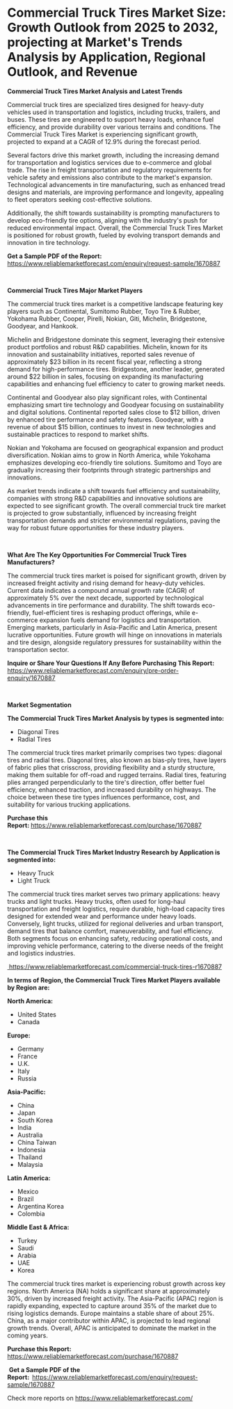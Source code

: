 <p><h1>Commercial Truck Tires Market Size: Growth Outlook from 2025 to 2032, projecting at Market's Trends Analysis by Application, Regional Outlook, and Revenue</h1></p><p><strong>Commercial Truck Tires Market Analysis and Latest Trends</strong></p>
<p><p>Commercial truck tires are specialized tires designed for heavy-duty vehicles used in transportation and logistics, including trucks, trailers, and buses. These tires are engineered to support heavy loads, enhance fuel efficiency, and provide durability over various terrains and conditions. The Commercial Truck Tires Market is experiencing significant growth, projected to expand at a CAGR of 12.9% during the forecast period. </p><p>Several factors drive this market growth, including the increasing demand for transportation and logistics services due to e-commerce and global trade. The rise in freight transportation and regulatory requirements for vehicle safety and emissions also contribute to the market's expansion. Technological advancements in tire manufacturing, such as enhanced tread designs and materials, are improving performance and longevity, appealing to fleet operators seeking cost-effective solutions. </p><p>Additionally, the shift towards sustainability is prompting manufacturers to develop eco-friendly tire options, aligning with the industry's push for reduced environmental impact. Overall, the Commercial Truck Tires Market is positioned for robust growth, fueled by evolving transport demands and innovation in tire technology.</p></p>
<p><strong>Get a Sample PDF of the Report:&nbsp;</strong> <a href="https://www.reliablemarketforecast.com/enquiry/request-sample/1670887?utm_campaign=3505&utm_medium=2&utm_source=Github&utm_content=ia&utm_term=30032025&utm_id=commercial-truck-tires">https://www.reliablemarketforecast.com/enquiry/request-sample/1670887</a></p>
<p>&nbsp;</p>
<p><strong>Commercial Truck Tires Major Market Players</strong></p>
<p><p>The commercial truck tires market is a competitive landscape featuring key players such as Continental, Sumitomo Rubber, Toyo Tire & Rubber, Yokohama Rubber, Cooper, Pirelli, Nokian, Giti, Michelin, Bridgestone, Goodyear, and Hankook. </p><p>Michelin and Bridgestone dominate this segment, leveraging their extensive product portfolios and robust R&D capabilities. Michelin, known for its innovation and sustainability initiatives, reported sales revenue of approximately $23 billion in its recent fiscal year, reflecting a strong demand for high-performance tires. Bridgestone, another leader, generated around $22 billion in sales, focusing on expanding its manufacturing capabilities and enhancing fuel efficiency to cater to growing market needs.</p><p>Continental and Goodyear also play significant roles, with Continental emphasizing smart tire technology and Goodyear focusing on sustainability and digital solutions. Continental reported sales close to $12 billion, driven by enhanced tire performance and safety features. Goodyear, with a revenue of about $15 billion, continues to invest in new technologies and sustainable practices to respond to market shifts.</p><p>Nokian and Yokohama are focused on geographical expansion and product diversification. Nokian aims to grow in North America, while Yokohama emphasizes developing eco-friendly tire solutions. Sumitomo and Toyo are gradually increasing their footprints through strategic partnerships and innovations.</p><p>As market trends indicate a shift towards fuel efficiency and sustainability, companies with strong R&D capabilities and innovative solutions are expected to see significant growth. The overall commercial truck tire market is projected to grow substantially, influenced by increasing freight transportation demands and stricter environmental regulations, paving the way for robust future opportunities for these industry players.</p></p>
<p>&nbsp;</p>
<p><strong>What Are The Key Opportunities For Commercial Truck Tires Manufacturers?</strong></p>
<p><p>The commercial truck tires market is poised for significant growth, driven by increased freight activity and rising demand for heavy-duty vehicles. Current data indicates a compound annual growth rate (CAGR) of approximately 5% over the next decade, supported by technological advancements in tire performance and durability. The shift towards eco-friendly, fuel-efficient tires is reshaping product offerings, while e-commerce expansion fuels demand for logistics and transportation. Emerging markets, particularly in Asia-Pacific and Latin America, present lucrative opportunities. Future growth will hinge on innovations in materials and tire design, alongside regulatory pressures for sustainability within the transportation sector.</p></p>
<p><strong>Inquire or Share Your Questions If Any Before Purchasing This Report:</strong> <a href="https://www.reliablemarketforecast.com/enquiry/pre-order-enquiry/1670887?utm_campaign=3505&utm_medium=2&utm_source=Github&utm_content=ia&utm_term=30032025&utm_id=commercial-truck-tires">https://www.reliablemarketforecast.com/enquiry/pre-order-enquiry/1670887</a></p>
<p>&nbsp;</p>
<p><strong>Market Segmentation</strong></p>
<p><strong>The Commercial Truck Tires Market Analysis by types is segmented into:</strong></p>
<p><ul><li>Diagonal Tires</li><li>Radial Tires</li></ul></p>
<p><p>The commercial truck tires market primarily comprises two types: diagonal tires and radial tires. Diagonal tires, also known as bias-ply tires, have layers of fabric plies that crisscross, providing flexibility and a sturdy structure, making them suitable for off-road and rugged terrains. Radial tires, featuring plies arranged perpendicularly to the tire's direction, offer better fuel efficiency, enhanced traction, and increased durability on highways. The choice between these tire types influences performance, cost, and suitability for various trucking applications.</p></p>
<p><strong>Purchase this Report:&nbsp;</strong><a href="https://www.reliablemarketforecast.com/purchase/1670887?utm_campaign=3505&utm_medium=2&utm_source=Github&utm_content=ia&utm_term=30032025&utm_id=commercial-truck-tires">https://www.reliablemarketforecast.com/purchase/1670887</a></p>
<p>&nbsp;</p>
<p><strong>The Commercial Truck Tires Market Industry Research by Application is segmented into:</strong></p>
<p><ul><li>Heavy Truck</li><li>Light Truck</li></ul></p>
<p><p>The commercial truck tires market serves two primary applications: heavy trucks and light trucks. Heavy trucks, often used for long-haul transportation and freight logistics, require durable, high-load capacity tires designed for extended wear and performance under heavy loads. Conversely, light trucks, utilized for regional deliveries and urban transport, demand tires that balance comfort, maneuverability, and fuel efficiency. Both segments focus on enhancing safety, reducing operational costs, and improving vehicle performance, catering to the diverse needs of the freight and logistics industries.</p></p>
<p><a href="https://www.reliablemarketforecast.com/commercial-truck-tires-r1670887?utm_campaign=3505&utm_medium=2&utm_source=Github&utm_content=ia&utm_term=30032025&utm_id=commercial-truck-tires">&nbsp;https://www.reliablemarketforecast.com/commercial-truck-tires-r1670887</a></p>
<p><strong>In terms of Region, the Commercial Truck Tires Market Players available by Region are:</strong></p>
<p>
    <p> <strong> North America: </strong>
        <ul>
            <li>United States</li>
            <li>Canada</li>
        </ul>
        </p> 
    <p> <strong> Europe: </strong>
        <ul>
            <li>Germany</li>
            <li>France</li>
            <li>U.K.</li>
            <li>Italy</li>
            <li>Russia</li>
        </ul>
        </p> 
    <p> <strong> Asia-Pacific: </strong>
        <ul>
            <li>China</li>
            <li>Japan</li>
            <li>South Korea</li>
            <li>India</li>
            <li>Australia</li>
            <li>China Taiwan</li>
            <li>Indonesia</li>
            <li>Thailand</li>
            <li>Malaysia</li>
        </ul>
        </p> 
    <p> <strong> Latin America: </strong>
        <ul>
            <li>Mexico</li>
            <li>Brazil</li>
            <li>Argentina Korea</li>
            <li>Colombia</li>
        </ul>
        </p> 
    <p> <strong> Middle East & Africa: </strong>
        <ul>
            <li>Turkey</li>
            <li>Saudi</li>
            <li>Arabia</li>
            <li>UAE</li>
            <li>Korea</li>
        </ul>
    </p>
    </p>
<p><p>The commercial truck tires market is experiencing robust growth across key regions. North America (NA) holds a significant share at approximately 30%, driven by increased freight activity. The Asia-Pacific (APAC) region is rapidly expanding, expected to capture around 35% of the market due to rising logistics demands. Europe maintains a stable share of about 25%. China, as a major contributor within APAC, is projected to lead regional growth trends. Overall, APAC is anticipated to dominate the market in the coming years.</p></p>
<p><strong>Purchase this Report: </strong><a href="https://www.reliablemarketforecast.com/purchase/1670887?utm_campaign=3505&utm_medium=2&utm_source=Github&utm_content=ia&utm_term=30032025&utm_id=commercial-truck-tires">https://www.reliablemarketforecast.com/purchase/1670887</a></p>
<p>&nbsp;<strong>Get a Sample PDF of the Report:&nbsp;&nbsp;</strong><a href="https://www.reliablemarketforecast.com/enquiry/request-sample/1670887?utm_campaign=3505&utm_medium=2&utm_source=Github&utm_content=ia&utm_term=30032025&utm_id=commercial-truck-tires">https://www.reliablemarketforecast.com/enquiry/request-sample/1670887</a></p>
<p><strong></strong></p>
<p>Check more reports on <a href="https://www.reliablemarketforecast.com/?utm_campaign=3505&utm_medium=2&utm_source=Github&utm_content=ia&utm_term=30032025&utm_id=commercial-truck-tires">https://www.reliablemarketforecast.com/</a></p>